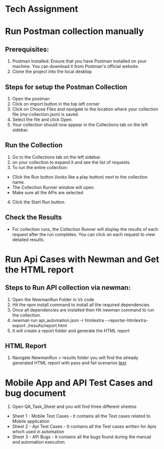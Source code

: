# Tech Assignment
 # Run Postman collection manually 
  ## Prerequisites: 
1. Postman Installed: Ensure that you have Postman installed on your machine. You can download it from Postman's official website.
2. Clone the project into the local desktop

## Steps for setup the Postman Collection
1. Open the postman 
2. Click on import button in the top left corner 
3. Click on Choose Files and navigate to the location where your collection file (my-collection.json) is saved.
4. Select the file and click Open.
5. Your collection should now appear in the Collections tab on the left sidebar.

## Run the Collection
1. Go to the Collections tab on the left sidebar.
2. on your collection to expand it and see the list of requests.
3. To run the entire collection:
 - Click the Run button (looks like a play button) next to the collection name.
 - The Collection Runner window will open.
 - Make sure all the APis are selected
4. Click the Start Run button.

## Check the Results
 - For collection runs, the Collection Runner will display the results of each request after the run completes. You can click on each request to view detailed results.



# Run Api Cases with Newman and Get the HTML report
 ## Steps to Run API collection via newman: 
 1. Open the NewmanRun Folder in Vs code 
 2. Hit the npm install command to install all the required dependencies
 3. Once all dependencies are installed then Hit newman command to run the collection. 
 4. newman run api_automation.json -r htmlextra --reporter-htmlextra-export 
    ./results/report.html
 4. It will create a report folder and generate the HTML report 

## HTML Report 
 1. Navigate NewmanRun > results folder you will find the already generated HTML 
    report with pass and fail scenarios
[text](NewmanRun/results/report.html)

# Mobile App and API Test Cases and bug document
 1. Open QA_Task_Sheet and you will find three different sheetss 
  - Sheet 1 - Mobile Test Cases - it contains all the Test cases related to Mobile 
    application 
  - Sheet 2 - Api Test Cases - It contains all the Test cases written for 
    Apis which used in automation
  - Sheet 3 - APi Bugs - It contains all the bugs found during the manual 
    and automation execution. 